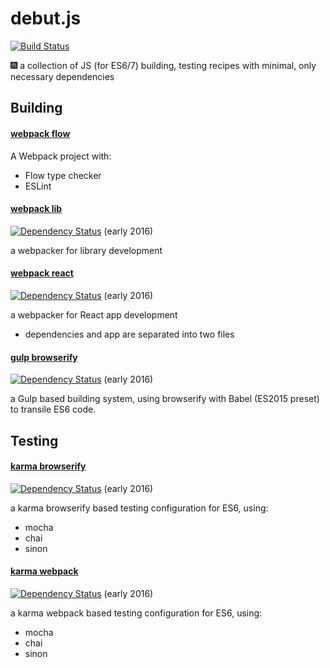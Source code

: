 # debut.js
[![Build Status](https://travis-ci.org/jedirandy/debut.js.svg?branch=master)](https://travis-ci.org/jedirandy/debut.js)

:fireworks: a collection of JS (for ES6/7) building, testing recipes with minimal, only necessary dependencies

## Building

#### [webpack flow](/webpack-flow)

A Webpack project with:

- Flow type checker
- ESLint

#### [webpack lib](/webpack-lib)

[![Dependency Status](https://www.versioneye.com/user/projects/572a6927a0ca35004cf7712f/badge.svg?style=flat)](https://www.versioneye.com/user/projects/572a6927a0ca35004cf7712f) (early 2016)

a webpacker for library development

#### [webpack react](/webpack-react)

[![Dependency Status](https://www.versioneye.com/user/projects/56f4749935630e003e0a84cd/badge.svg?style=flat)](https://www.versioneye.com/user/projects/56f4749935630e003e0a84cd) (early 2016)

a webpacker for React app development

- dependencies and app are separated into two files

#### [gulp browserify](/gulp-browserify) 

[![Dependency Status](https://www.versioneye.com/user/projects/56f46e4b35630e0029db0600/badge.svg?style=flat)](https://www.versioneye.com/user/projects/56f46e4b35630e0029db0600) (early 2016) 

 a Gulp based building system, using browserify with Babel (ES2015 preset) to transile ES6 code.

## Testing

#### [karma browserify](/karma-browserify)

[![Dependency Status](https://www.versioneye.com/user/projects/56f46e4f35630e003888a8d1/badge.svg?style=flat)](https://www.versioneye.com/user/projects/56f46e4f35630e003888a8d1) (early 2016)

a karma browserify based testing configuration for ES6, using:
- mocha
- chai
- sinon

#### [karma webpack](/karma-webpack)

[![Dependency Status](https://www.versioneye.com/user/projects/5700d5a9fcd19a004543f7eb/badge.svg?style=flat)](https://www.versioneye.com/user/projects/5700d5a9fcd19a004543f7eb) (early 2016)

a karma webpack based testing configuration for ES6, using:
- mocha
- chai
- sinon
